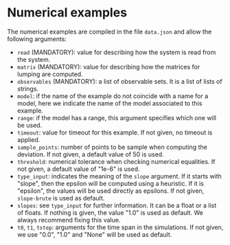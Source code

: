 # Numerical examples

The numerical examples are compiled in the file `data.json` and allow the following arguments:

* `read` (MANDATORY): value for describing how the system is read from the system.
* `matrix` (MANDATORY): value for describing how the matrices for lumping are computed.
* `observables` (MANDATORY): a list of observable sets. It is a list of lists of strings.
* `model`: if the name of the example do not coincide with a name for a model, here we 
  indicate the name of the model associated to this example.
* `range`: if the model has a range, this argument specifies which one will be used.
* `timeout`: value for timeout for this example. If not given, no timeout is applied.
* `sample_points`: number of points to be sample when computing the deviation. If not
  given, a default value of 50 is used.
* `threshold`: numerical tolerance when checking numerical equalities. If not given, a 
  default value of "1e-6" is used.
* `type_input`: indicates the meaning of the `slope` argument. If it starts with 
  "slope", then the epsilon will be computed using a heuristic. If it is "epsilon", the 
  values will be used directly as epsilons. If not given, `slope-brute` is used as
  default.
* `slopes`: see `type_input` for further information. It can be a float or a list of 
  floats. If nothing is given, the value "1.0" is used as default. We always recommend 
  fixing this value.
* `t0`, `t1`, `tstep`: arguments for the time span in the simulations. If not given, we 
  use "0.0", "1.0" and "None" will be used as default.